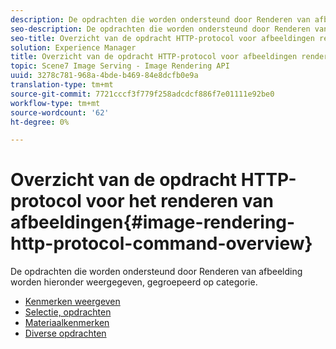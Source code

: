 ```yaml
---
description: De opdrachten die worden ondersteund door Renderen van afbeelding worden hieronder weergegeven, gegroepeerd op categorie.
seo-description: De opdrachten die worden ondersteund door Renderen van afbeelding worden hieronder weergegeven, gegroepeerd op categorie.
seo-title: Overzicht van de opdracht HTTP-protocol voor afbeeldingen renderen
solution: Experience Manager
title: Overzicht van de opdracht HTTP-protocol voor afbeeldingen renderen
topic: Scene7 Image Serving - Image Rendering API
uuid: 3278c781-968a-4bde-b469-84e8dcfb0e9a
translation-type: tm+mt
source-git-commit: 7721cccf3f779f258adcdcf886f7e01111e92be0
workflow-type: tm+mt
source-wordcount: '62'
ht-degree: 0%

---
```



# Overzicht van de opdracht HTTP-protocol voor het renderen van afbeeldingen{#image-rendering-http-protocol-command-overview}

De opdrachten die worden ondersteund door Renderen van afbeelding worden hieronder weergegeven, gegroepeerd op categorie.

* [Kenmerken weergeven](r-ir-view-attributes.md)
* [Selectie, opdrachten](r-ir-selection-commands.md)
* [Materiaalkenmerken](r-ir-material-attributes.md)
* [Diverse opdrachten](r-ir-miscellaneous-commands.md)
